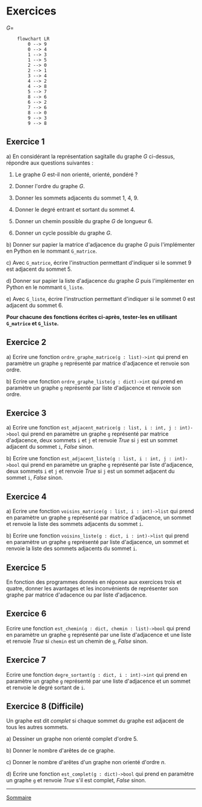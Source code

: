 # Exercices 

$G =$

```mermaid
    flowchart LR
        0 --> 9
        0 --> 4
        1 --> 3
        1 --> 5
        2 --> 0
        2 --> 1
        3 --> 4
        4 --> 2
        4 --> 8
        5 --> 7
        8 --> 6
        6 --> 2
        7 --> 6
        8 --> 0
        9 --> 3
        9 --> 8
```

## Exercice 1

a) En considérant la représentation sagitalle du graphe $G$ ci-dessus, répondre aux questions suivantes :

1. Le graphe $G$ est-il non orienté, orienté, pondéré ?

2. Donner l'ordre du graphe $G$.

3. Donner les sommets adjacents du sommet $1$, $4$, $9$.

4. Donner le degré entrant et sortant du sommet $4$.

5. Donner un chemin possible du graphe $G$ de longueur $6$.

6. Donner un cycle possible du graphe $G$.

b) Donner sur papier la matrice d'adjacence du graphe $G$ puis l'implémenter en Python en le nommant `G_matrice`.

c) Avec `G_matrice`, écrire l'instruction permettant d'indiquer si le sommet $9$ est adjacent du sommet $5$.

d) Donner sur papier la liste d'adjacence du graphe $G$ puis l'implémenter en Python en le nommant `G_liste`.

e) Avec `G_liste`, écrire l'instruction permettant d'indiquer si le sommet $0$ est adjacent du sommet $6$.

**Pour chacune des fonctions écrites ci-après, tester-les en utilisant `G_matrice` et `G_liste`.**

## Exercice 2

a) Ecrire une fonction `ordre_graphe_matrice(g : list)->int` qui prend en paramètre un graphe `g` représenté par matrice d'adjacence et renvoie son ordre.

b) Ecrire une fonction `ordre_graphe_liste(g : dict)->int` qui prend en paramètre un graphe `g` représenté par liste d'adjacence et renvoie son ordre.

## Exercice 3

a) Ecrire une fonction `est_adjacent_matrice(g : list, i : int, j : int)->bool` qui prend en paramètre un graphe `g` représenté par matrice d'adjacence, deux sommets `i` et `j` et renvoie $True$ si `j` est un sommet adjacent du sommet `i`, $False$ sinon.

b) Ecrire une fonction `est_adjacent_liste(g : list, i : int, j : int)->bool` qui prend en paramètre un graphe `g` représenté par liste d'adjacence, deux sommets `i` et `j` et renvoie $True$ si `j` est un sommet adjacent du sommet `i`, $False$ sinon.

## Exercice 4

a) Ecrire une fonction `voisins_matrice(g : list, i : int)->list` qui prend en paramètre un graphe `g` représenté par matrice d'adjacence, un sommet et renvoie la liste des sommets adjacents du sommet `i`.

b) Ecrire une fonction `voisins_liste(g : dict, i : int)->list` qui prend en paramètre un graphe `g` représenté par liste d'adjacence, un sommet et renvoie la liste des sommets adjacents du sommet `i`.

## Exercice 5

En fonction des programmes donnés en réponse aux exercices trois et quatre, donner les avantages et les inconvénients de représenter son graphe par matrice d'adacence ou par liste d'adjacence.

## Exercice 6

Ecrire une fonction `est_chemin(g : dict, chemin : list)->bool` qui prend en paramètre un graphe `g` représenté par une liste d'adjacence et une liste et renvoie $True$ si `chemin` est un chemin de `g`, $False$ sinon.

## Exercice 7

Ecrire une fonction `degre_sortant(g : dict, i : int)->int` qui prend en paramètre un graphe `g` représenté par une liste d'adjacence et un sommet et renvoie le degré sortant de `i`.

## Exercice 8 (Difficile)

Un graphe est dit *complet* si chaque sommet du graphe est adjacent de tous les autres sommets.

a) Dessiner un graphe non orienté complet d'ordre 5.

b) Donner le nombre d'arêtes de ce graphe.

c) Donner le nombre d'arêtes d'un graphe non orienté d'ordre $n$.

d) Ecrire une fonction `est_complet(g : dict)->bool` qui prend en paramètre un graphe `g` et renvoie $True$ s'il est complet, $False$ sinon.

__________________

[Sommaire](./../../../README.md)